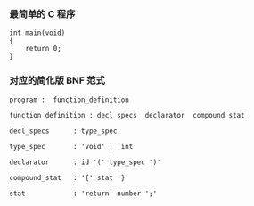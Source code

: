 
### 最简单的 C 程序
    
    int main(void)
    {
        return 0;
    }


### 对应的简化版 BNF 范式

    program :  function_definition
    
    function_definition : decl_specs  declarator  compound_stat
    
    decl_specs      : type_spec
    
    type_spec       : 'void' | 'int' 
    
    declarator      : id '(' type_spec ')' 
    
    compound_stat   : '{' stat '}' 
    
    stat            : 'return' number ';'
